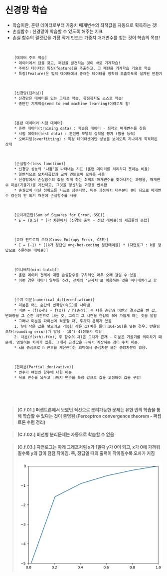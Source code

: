 # 신경망 학습

- 학습이란, 훈련 데이터로부터 가중치 매개변수의 최적값을 자동으로 획득하는 것!
- 손실함수 : 신경망이 학습할 수 있도록 해주는 지표
- 손실 함수의 결괏값을 가장 작게 만드는 가중치 매개변수를 찾는 것이 학습의 목표!

<br>

        [데이터 주도 학습]
        * 데이터에서 답을 찾고, 패턴을 발견하는 것이 바로 기계학습!
        * 주어진 데이터의 특징(feature)을 추출하고, 그 패턴을 기계학습 기술로 학습
        * 특징(Feature)은 입력 데이터에서 중요한 데이터를 정확히 추출하도록 설계된 변환기

<br>

        [신경망(딥러닝)]
        * 신경망은 데이터를 있는 그대로 학습, 특징까지도 스스로 학습!
        * 종단간 기계학습(end to end machine learning)이라고도 함!

<br>

        [훈련 데이터와 시험 데이터]
        * 훈련 데이터(training data) : 학습용 데이터 - 최적의 매개변수를 찾음
        * 시험 데이터(test data) : 훈련한 모델의 실력을 평가 (범용 능력)
        * 오버피팅(overfitting) : 특정 데이터셋에만 성능을 보이도록 지나치게 최적화된 상태

<br>

        [손실함수(loss function)]
        * 신경망 성능의 '나쁨'을 나타내는 지표 (훈련 데이터를 처리하지 못하는 비율)
        * 일반적으로 오차제곱합과 교차 엔트로피 오차를 사용
        * 신경망에서 손실함수의 값을 작게 하는 최적의 매개변수를 찾아나가는 과정을, 매개변수 미분(기울기)을 계산하고, 그것을 갱신하는 과정을 반복함
        * 손실값이 아닌 정확도를 지표로 삼는다면, 미분 과정에서 대부분이 0이 되므로 매개변수 갱신이 안 되기 때문에 손실함수를 사용

<br>

        [오차제곱합(Sum of Squares for Error, SSE)]
        * E = (0.5) * [각 차원에서 (신경망 출력 - 정답 레이블)의 제곱들의 총합]

<br>

        [교차 엔트로피 오차(Cross Entropy Error, CEE)]
        * E = (-1) * [(k가 정답인 one-hot-coding 정답테이블) * (자연로그 : k를 정답으로 추론하는 테이블)]

<br>

        [미니배치(mini-batch)]
        * 훈련 데이터 전체에 대한 손실함수를 구하려면 매우 오래 걸릴 수 있음
        * 이런 경우 데이터 일부를 추려, 전체의 '근사치'로 이용하는 것을 미니배치라고 함

<br>

        [수치 미분(numerical differentiation)]
        * 미분은 어느 순간의 변화량(속도)를 나타냄.
        * 미분 = (f(x+h) - f(x)) / h(순간), 즉 다음 순간과 이번의 결과값을 뺀 값, 변화량을 그 순간 시간으로 나눈 것, 그리고 그 시간을 한없이 0에 가깝게 하는 것을 말함
        * 그러나 미분을 파이썬에 적용할 때, 두가지 문제가 있음
        1. h에 작은 값을 넣으려고 가능한 작은 값(예를 들어 10e-50)을 넣는 경우, 반올림 오차(rounding error)가 발생 - 10^(-4)정도가 적당
        2. 차분(f(x+h)-f(x), 두 함수의 차)은 오차가 존재 - 미분은 기울기를 의미하기 때문에, 엄밀히는 차이가 있음. 그래서 근삿값을 구해서 계산하는 것이 수치 미분.
        * x를 중심으로 h 전후를 계산한다는 의미에서 중심차분 또는 중앙차분이 있음.

<br>

        [편미분(Partial derivative)]
        * 변수가 여럿인 함수에 대한 미분
        * 목표 변수를 놔두고 나머지 변수를 특정 값으로 값을 고정하여 값을 구함!

<br><br><br>

> #### [C.f.01.] 퍼셉트론에서 보였던 직선으로 분리가능한 문제는 유한 번의 학습을 통해 학습할 수 있다는 것이 증명됨 (Perceptron convergence theorem - 퍼셉트론 수렴 정리)

> #### [C.f.02.] 비선형 분리문제는 자동으로 학습할 수 없음

> #### [C.f.03.] 자연로그는 아래 그래프처럼 x가 1일때 y가 0이 되고, x가 0에 가까워질수록 y의 값이 점점 작아짐. 즉, 정답일 때의 출력이 작아질수록 오차가 커짐
>
> ![ ](./image/01.PNG)
